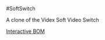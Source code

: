 #SoftSwitch

A clone of the Videx Soft Video Switch

[Interactive BOM](https://btb.github.io/80ColumnCard/hardware/SoftSwitch/bom/)
